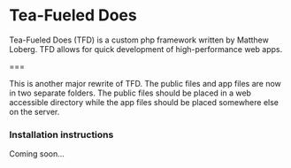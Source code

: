 # Tea-Fueled Does

Tea-Fueled Does (TFD) is a custom php framework written by Matthew Loberg. TFD allows for quick development of high-performance web apps.

===

This is another major rewrite of TFD. The public files and app files are now in two separate folders. The public files should be placed in a web accessible directory while the app files should be placed somewhere else on the server.

### Installation instructions

Coming soon...